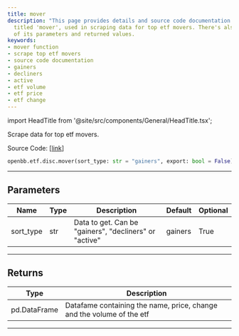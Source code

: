 ```yaml
---
title: mover
description: "This page provides details and source code documentation for a function"
  titled 'mover', used in scraping data for top etf movers. There's also a description
  of its parameters and returned values.
keywords:
- mover function
- scrape top etf movers
- source code documentation
- gainers
- decliners
- active
- etf volume
- etf price
- etf change
---
```


import HeadTitle from '@site/src/components/General/HeadTitle.tsx';

<HeadTitle title="etf.disc.mover - Reference | OpenBB SDK Docs" />

Scrape data for top etf movers.

Source Code: [[link](https://github.com/OpenBB-finance/OpenBBTerminal/tree/main/openbb_terminal/etf/discovery/wsj_model.py#L15)]

```python
openbb.etf.disc.mover(sort_type: str = "gainers", export: bool = False)
```

---

## Parameters

| Name | Type | Description | Default | Optional |
| ---- | ---- | ----------- | ------- | -------- |
| sort_type | str | Data to get. Can be "gainers", "decliners" or "active" | gainers | True |


---

## Returns

| Type | Description |
| ---- | ----------- |
| pd.DataFrame | Datafame containing the name, price, change and the volume of the etf |
---
